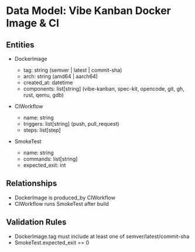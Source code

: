 # Data Model: Vibe Kanban Docker Image & CI

## Entities

- DockerImage
  - tag: string (semver | latest | commit-sha)
  - arch: string (amd64 | aarch64)
  - created_at: datetime
  - components: list[string] (vibe-kanban, spec-kit, opencode, git, gh, rust, qemu, gdb)

- CIWorkflow
  - name: string
  - triggers: list[string] (push, pull_request)
  - steps: list[step]

- SmokeTest
  - name: string
  - commands: list[string]
  - expected_exit: int

## Relationships
- DockerImage is produced_by CIWorkflow
- CIWorkflow runs SmokeTest after build

## Validation Rules
- DockerImage.tag must include at least one of semver/latest/commit-sha
- SmokeTest.expected_exit == 0
